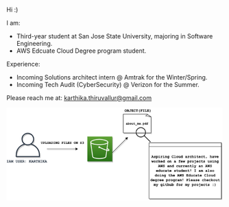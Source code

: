 ### 
Hi :) 

I am: 
* Third-year student at San Jose State University, majoring in Software Engineering. 
* AWS Edcuate Cloud Degree program student.

Experience: 
* Incoming Solutions architect intern @ Amtrak for the Winter/Spring.
* Incoming Tech Audit (CyberSecurity) @ Verizon for the Summer.


Please reach me at: karthika.thiruvallur@gmail.com 

![](me.png)
<!--


**ttkart/ttkart** is a ✨ _special_ ✨ repository because its `README.md` (this file) appears on your GitHub profile.

Here are some ideas to get you started:

- 🔭 I’m currently working on ...
- 🌱 I’m currently learning ...
- 👯 I’m looking to collaborate on ...
- 🤔 I’m looking for help with ...
- 💬 Ask me about ...
- 📫 How to reach me: ...
- 😄 Pronouns: ...
- ⚡ Fun fact: ...
-->
